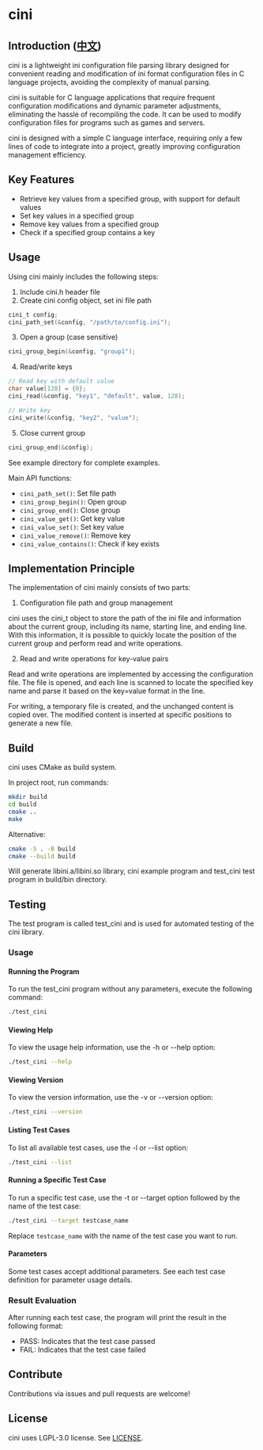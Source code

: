# cini

## Introduction ([中文](/README_zh.md))

cini is a lightweight ini configuration file parsing library designed for convenient reading and modification of ini format configuration files in C language projects, avoiding the complexity of manual parsing.

cini is suitable for C language applications that require frequent configuration modifications and dynamic parameter adjustments, eliminating the hassle of recompiling the code. It can be used to modify configuration files for programs such as games and servers.

cini is designed with a simple C language interface, requiring only a few lines of code to integrate into a project, greatly improving configuration management efficiency.

## Key Features

- Retrieve key values from a specified group, with support for default values
- Set key values in a specified group
- Remove key values from a specified group
- Check if a specified group contains a key

## Usage

Using cini mainly includes the following steps:

1. Include cini.h header file
2. Create cini config object, set ini file path

```c
cini_t config;
cini_path_set(&config, "/path/to/config.ini");
```

3. Open a group (case sensitive)

```c
cini_group_begin(&config, "group1");
```

4. Read/write keys

```c
// Read key with default value
char value[128] = {0};
cini_read(&config, "key1", "default", value, 128);

// Write key
cini_write(&config, "key2", "value");
```

5. Close current group

```c
cini_group_end(&config);
```

See example directory for complete examples.

Main API functions:

- `cini_path_set()`: Set file path
- `cini_group_begin()`: Open group
- `cini_group_end()`: Close group
- `cini_value_get()`: Get key value
- `cini_value_set()`: Set key value
- `cini_value_remove()`: Remove key
- `cini_value_contains()`: Check if key exists

## Implementation Principle

The implementation of cini mainly consists of two parts:

1. Configuration file path and group management

cini uses the cini_t object to store the path of the ini file and information about the current group, including its name, starting line, and ending line. With this information, it is possible to quickly locate the position of the current group and perform read and write operations.

2. Read and write operations for key-value pairs

Read and write operations are implemented by accessing the configuration file. The file is opened, and each line is scanned to locate the specified key name and parse it based on the key=value format in the line.

For writing, a temporary file is created, and the unchanged content is copied over. The modified content is inserted at specific positions to generate a new file.

## Build

cini uses CMake as build system.

In project root, run commands:

```sh
mkdir build
cd build
cmake ..
make
```

Alternative:

```sh
cmake -S . -B build
cmake --build build 
```

Will generate libini.a/libini.so library, cini example program and test_cini test program in build/bin directory.

## Testing

The test program is called test_cini and is used for automated testing of the cini library.

### Usage

#### Running the Program

To run the test_cini program without any parameters, execute the following command:

```sh
./test_cini
```

#### Viewing Help

To view the usage help information, use the -h or --help option:

```sh
./test_cini --help
```

#### Viewing Version

To view the version information, use the -v or --version option:

```sh
./test_cini --version
```

#### Listing Test Cases

To list all available test cases, use the -l or --list option:

```sh
./test_cini --list
```

#### Running a Specific Test Case

To run a specific test case, use the -t or --target option followed by the name of the test case:

```sh
./test_cini --target testcase_name
```

Replace `testcase_name` with the name of the test case you want to run.

#### Parameters

Some test cases accept additional parameters. See each test case definition for parameter usage details.

### Result Evaluation

After running each test case, the program will print the result in the following format:

- PASS: Indicates that the test case passed
- FAIL: Indicates that the test case failed

## Contribute

Contributions via issues and pull requests are welcome!

## License

cini uses LGPL-3.0 license. See [LICENSE](https://www.gnu.org/licenses/lgpl-3.0.html).
